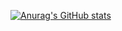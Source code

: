 [![Anurag's GitHub stats](https://github-readme-stats.vercel.app/api?username=lioxryt&show_icons=truetheme=transparent)](https://github.com/anuraghazra/github-readme-stats)
